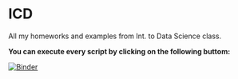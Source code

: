 # ICD
All my homeworks and examples from Int. to Data Science class.

**You can execute every script by clicking on the following buttom:**

[![Binder](https://mybinder.org/badge_logo.svg)](https://mybinder.org/v2/gh/PhysTony/ICD_CIDE/main)

